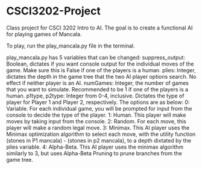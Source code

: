 # CSCI3202-Project
Class project for CSCI 3202 Intro to AI. The goal is to create a functional AI for playing games of Mancala.

To play, run the play_mancala.py file in the terminal.

play_mancala.py has 5 variables that can be changed:
    suppress_output: Boolean, dictates if you want console output for the individual moves of the game. Make sure this is False if one of the players is a human.
    plies: Integer, dictates the depth in the game tree that the two AI player options search. No effect if neither player is an AI.
    numGames: Integer, the number of games that you want to simulate. Recommended to be 1 if one of the players is a human.
    p1type, p2type: Integer from 0-4, inclusive. Dictates the type of player for Player 1 and Player 2, respectively. The options are as below:
        0: Variable. For each individual game, you will be prompted for input from the console to decide the type of the player.
        1: Human. This player will make moves by taking input from the console.
        2: Random. For each move, this player will make a random legal move.
        3: Minimax. This AI player uses the Minimax optimization algorithm to select each move, with the utility function (stones in P1 mancala) - (stones in p2 mancala), to a depth dixtated by the plies variable.
        4: Alpha-Beta. This AI player uses the minimax algorithm similarly to 3, but uses Alpha-Beta Pruning to prune branches from the game tree. 